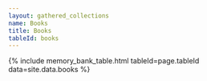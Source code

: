 ```yaml
---
layout: gathered_collections
name: Books
title: Books
tableId: books
---
```

{% include memory_bank_table.html tableId=page.tableId data=site.data.books %}
